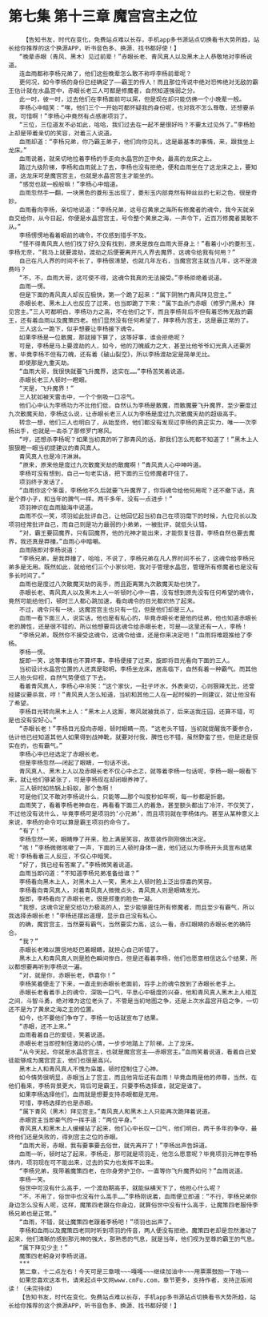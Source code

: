 # 第七集 第十三章 魔宫宫主之位
        【告知书友，时代在变化，免费站点难以长存，手机app多书源站点切换看书大势所趋，站长给你推荐的这个换源APP，听书音色多、换源、找书都好使！】
       “晚辈赤眼（青风、黑木）见过前辈！”赤眼长老、青风真人以及黑木上人恭敬地对李杨说道。
       连血雨都称李杨兄弟了，他们这些晚辈怎么敢不称呼李杨前辈呢？
       更何况，如今李杨的身份已经确定了——霸王的传人！而且那位传说中绝对恐怖绝对无敌的霸王估计就在水晶宫中，赤眼长老三人可都是修魔者，自然知道强弱之分。
       此一时，彼一时，过去他们在李杨面前可以屌，但是现在却只能仿佛一个小晚辈一般。
       李杨心中暗笑：“嘿，他们三个一开始可都怀疑我的身份呢，也对我不怎么尊敬，还想要杀我，可惜啊！”李杨心中竟然有点感谢项羽了。
       “三位，三位道友不必如此，哈哈，我们过去在一起不是很好吗？不要太过见外了。”李杨脸上却是带着亲切的笑容，对着三人说道。
       血雨却道：“李杨兄弟，你乃霸王弟子，他们向你见礼，这是最基本的事情，来，跟我坐上龙床。”
       血雨说着，就亲切地拉着李杨的手走向水晶宫的正中央，最高的龙床之上。
       踏过九级阶梯，李杨和血雨就上了去，李杨也没有拒绝，便和血雨坐在了这龙床之上，要知道，这龙床可是魔宫宫主，也就是水晶宫宫主才能坐的。
       “感觉也就一般般嘛！”李杨心中暗道。
       血雨忽然手一翻，一块黑色的菱形玉出现了，菱形玉内部竟然有种丝丝的七彩之色，很是奇妙。
       血雨看向李杨，亲切地说道：“李杨兄弟，这号召黄泉之海所有修魔者的魂令，我今天就亲自交给你，从今日起，你便是水晶宫宫主，号令整个黄泉之海，一声令下，近百万修魔者莫敢不从。”
       李杨愣愣地看着眼前的魂令，不仅感到措手不及。
       “怪不得青风真人他们找了好久没有找到，原来是放在血雨大哥身上！”看着小小的菱形玉，李杨无奈，“我马上就要渡劫，渡劫之后便要离开凡人界去魔界，这魂令给我有何用？”
       自己在凡人界的时间不长了，李杨很清楚，也就几年左右，当魔宫宫主就当几年，这不是浪费吗？
       “不，不，血雨大哥，这可使不得，这魂令我真的无法接受。”李杨拒绝着说道。
       血雨一愣。
       但是下面的青风真人却反应极快，第一个跪了起来：“属下阴煞门青风拜见宫主。”
       赤眼长老、黑木上人也反应了过来，也当即跪了下来：“属下血杀门赤眼（修罗门黑木）拜见宫主。”三人可都明白，李杨功力之高，不在他们之下，而且李杨背后不但有着恐怖无敌的霸王，还有着血雨以及魔策四老。他们显然没有任何希望了，拜李杨为宫主，这是最正常的了。
       三人这么一跪下，似乎想要让李杨接下魂令。
       如果李杨是一位散魔，那就接下算了，这等好事，谁会拒绝呢？
       可是，李杨是马上要渡劫的人，如今，他的刀魄威力之大，甚至比他爷爷幻光真人还要厉害，毕竟李杨不但有刀魄，还有着《破山裂空》，所以李杨渡劫定是简单无比。
       即使那是九重天劫。
       “血雨大哥，我很快就要飞升魔界，这实在……”李杨苦笑着说道。
       赤眼长老三人顿时一瞪眼。
       “天是，飞升魔界！”
       三人犹如被天雷击中，一个个倒吸一口凉气。
       他们心中认为李杨功力不比他们低，自然认为李杨是散魔，而散魔要飞升魔界，至少要度过九次散魔天劫，李杨这么说，让赤眼长老三人以为李杨是度过九次散魔天劫的超级高手。
       转念一想，他们三人也明白了，从始至终，他们都没有发现过李杨的真正实力，唯一一次李杨出手，也就是一击杀了那修罗门寒风。
       “哼，还想杀李杨呢？如果当初真的听了那青风的话，那我们怎么死都不知道了！”黑木上人狠狠瞪一眼当初提建议的青风真人。
       青风真人也是冷汗淋淋。
       “原来，原来他是度过九次散魔天劫的散魔啊！”青风真人心中呻吟道。
       李杨可没有想到，自己一句老实话，把下面的三位修魔者吓住了。
       项羽终于发话了。
       “血雨你这个笨蛋，李杨他不久后就要飞升魔界了，你将魂令给他何用呢？还不撤下话，真是个莽小子，和当年的脾气一样。两千多年，没有一点进步！”
       项羽神识在血雨脑海中说道。
       血雨不仅一笑，项羽如此批评自己，让他回忆起当初自己在项羽麾下的时候，九位兄长以及项羽经常批评自己，而自己则是功力最弱的小弟弟，一被批评，就低头认错。
       “对，霸王要回魔界，只有回魔界，他的元神才能出来，才能恢复往昔。李杨自然也要去魔界，我还真是莽撞。”血雨心中暗嘲。
       血雨随即对李杨说道：
       “李杨兄弟，是我莽撞了，哈哈，不说了，李杨兄弟在凡人界时间不长了，这魂令给李杨兄弟多是无用。既然如此，就给他们三个小家伙吧，我对于管理水晶宫，管理所有修魔者也是没有多长时间了。”
       血雨也是度过八次散魔天劫的高手，而且距离第九次散魔天劫也快了。
       赤眼长老、青风真人以及黑木上人一听顿时心中一喜，没有想到原先没有任何希望的魂令，竟然可能给他们，顿时三人都心跳加速，看向魂令的目光都炽热了起来。
       不过，魂令只有一块，这魔宫宫主也只有一位，但是他们却是三人。
       血雨一看下面三人，说实话，他也是有私心的，毕竟赤眼长老是他的徒弟，他也知道赤眼长老的脾性，还是很不错的，所以他想要将这魂令给赤眼长老，可是——这里还有一人，李杨！
       “李杨兄弟，既然你不接受这魂令，这魂令给谁，还是你来决定吧！”血雨将难题推给了李杨。
       李杨一愣。
       旋即一笑，这等事情也不算坏事，李杨便接了过来，旋即将目光看向下面的三人。
       当初设计水晶宫位置的人还真是聪明，李杨坐龙床，居高临下，自然有着一种霸气。而其他三人抬头仰视，自然气势便低了下去。
       看着青风真人，李杨心中冷笑：“这个家伙，一肚子坏水，外表亲切，心则狠辣无比，还曾经建议要杀我，哼！”青风真人怎么知道，当初和其他二人在一起时候的一则建议，就让他没有了希望。
       李杨目光转向黑木上人：“黑木上人这厮，寒风就被我杀了，后来送我庄园，还算不错，可是也没有安好心。”
       “赤眼长老！”李杨目光投向赤眼，顿时眼睛一亮，“这老头不错，当初就提醒我不要参合，估计他已经知道其他人如果得到战神靴，就要对付我，脾性也不错，虽然野蛮了些，但是还是很实在的，也有霸气。”
       李杨心中已经选定了赤眼长老。
       但是李杨忽然——闭起了眼睛，一句话不说。
       青风真人、黑木上人以及赤眼长老不仅心中忐忑，就等着李杨一句话呢，李杨一眼一眼看下来，就让他们够紧张了，可是李杨现在却闭眼养神了。
       三人顿时如热锅上蚂蚁，那个急啊！
       可是他们又不敢对李杨说什么，只能等……那个叫度秒如年啊，每一秒都是折磨。
       血雨笑了，看着李杨老神自在，再看看下面三人的着急，甚至额头都出了冷汗，不仅笑了，不过他没有说什么，毕竟李杨可是项羽的‘小兄弟’，而且项羽就在李杨体内。甚至从某种意义上来说，李杨的命令可以算是霸王项羽的命令了。
       “有了！”
       李杨忽然一笑，眼睛睁了开来，脸上满是笑容，故意装作刚刚做出决定。
       “咳！”李杨微微咳嗽了一声，下面的三人顿时身体一震，他们还以为李杨开头具宣布结果呢！李杨看着三人反应，不仅心中暗笑。
       “好了，我已经有答案了。”李杨微笑着说道。
       血雨当即问道：“不知道李杨兄弟准备给谁？”
       李杨看向黑木上人，对黑木上人一笑，黑木上人顿时脸上泛出惊喜的笑容。
       李杨看向青风真人，对着青风真人微微点头，青风真人则是眼睛发光。
       旋即，李杨看向了赤眼长老，很是郑重的脸色一凝。
       “我想，这魂令定是交给功力极高的人，至少能够震住所有修魔者，而且至少有霸气，所以我选择赤眼长老！”李杨还摆出道理，显示自己没有私心。
       的确，魔宫宫主，当然要有霸气，当然要实力高，这么一看，赤红眼睛的赤眼长老的确符合。
       “我？”
       赤眼长老难以置信地眨巴着眼睛，就担心自己听错了。
       黑木上人和青风真人则是脸色瞬间惨白，但是还看着李杨，他们也愿意相信这么个结果，所以都想要再听到李杨说一遍。
       “对，就是你，赤眼长老，恭喜你！”
       李杨笑着便走了下来，一直走到赤眼长老面前，将手上的魂令放到了赤眼长老手上。
       赤眼长老看着手上的魂令，深吸一口气，平息心中极度的兴奋，他和青风真人黑木上人相互之间，斗智斗勇，绝对难为这位老头了，不管是当初地图之争，还是上次水晶宫开启之争，一切还不是为了黄泉之海之主的位置。
       如今，也不要他们争夺了，李杨一句话就宣布了结果。
       “赤眼，还不上来。”
       血雨看着自己的爱徒，笑着说道。
       赤眼长老当即控制住激动的心情，一步步地踏上了阶梯，上了龙床。
       “从今天起，你就是水晶宫宫主，也就是魔宫宫主——赤眼宫主。”血雨笑着说道，看着自己爱徒能够成为魔宫宫主，他们也很是高兴。
       黑木上人和青风真人不愧为枭雄，顿时控制住了心神。
       如今情势很明显，赤眼当上了宫主，而且他背后还有血雨！毕竟血雨是他的师尊，当然，在他们看来，李杨背景更大，背后可是霸王，只要李杨选择谁，就定是谁了。
       如果李杨选择他们，血雨就是想要支持赤眼都是无用。
       可惜，李杨选择的也是赤眼。
       “属下青风（黑木）拜见宫主。”青风真人和黑木上人只能再次跪拜着说道。
       赤眼宫主当即豪气的一挥手道：“两位平身。”
       青风真人和黑木上人缓缓站了起来，他们心中长叹一口气，他们明白，两千多年的争夺，最终他们还是失败的，得到宫主之位的赤眼。
       “血雨大哥，赤眼，我有要事要去俗世，就先离开了！”李杨出声告辞道。
       血雨一听，顿时站了起来，李杨走，那可就是项羽走，他怎么愿意呢？毕竟项羽元神在李杨体内，项羽现在可不能出来，过去的实力也发挥不出来。
       “李杨兄弟，我带着魔策四老，在你身旁护卫你，一直等你飞升魔界如何？”血雨说道。
       李杨一笑。
       俗世中可没有什么高手，一个渡劫期高手，就能纵横天下了，他担心什么呢？
       “不，不用了，俗世中也没有什么高手……”李杨刚说着，血雨便立即道：“不行，李杨兄弟你身边怎么没有人呢，这样，魔策四老跟在你身边，就算俗世中没有什么高手，让魔策四老服侍李杨兄弟也是正常。”
       “血雨，不错，就让魔策四老跟着李杨吧！”项羽也出声了。
       李杨和血雨以及魔策四老同时听到项羽的传音，两人便没有拒绝，魔策四老却是忽然激动了起来，他们清晰的感到那元神的强大，那熟悉的气息，就是当年，他们视为至尊的霸王的气息。
       “属下拜见少主！”
       魔策四老躬身对李杨说道。
       ***
       第二章，十二点左右！今天可是三章哦~~~嘎嘎~~~继续加油中~~~用票票鼓励一下啥~~
       如果您喜欢这本书，请来起点中文网www.cmFu.com，章节更多，支持作者，支持正版阅读！（未完待续）
       【告知书友，时代在变化，免费站点难以长存，手机app多书源站点切换看书大势所趋，站长给你推荐的这个换源APP，听书音色多、换源、找书都好使！】